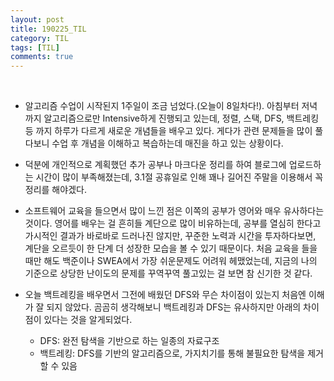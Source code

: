```yaml
---
layout: post
title: 190225_TIL
category: TIL
tags: [TIL]
comments: true
---
```




<br>

- 알고리즘 수업이 시작된지 1주일이 조금 넘었다.(오늘이 8일차다!). 아침부터 저녁까지 알고리즘으로만 Intensive하게 진행되고 있는데, 정렬, 스택, DFS, 백트레킹 등 까지 하루가 다르게 새로운 개념들을 배우고 있다. 게다가 관련 문제들을 많이 풀다보니 수업 후 개념을 이해하고 복습하는데 매진을 하고 있는 상황이다.

  

- 덕분에 개인적으로 계획했던 추가 공부나 마크다운 정리를 하여 블로그에 업로드하는 시간이 많이 부족해졌는데,  3.1절 공휴일로 인해 꽤나 길어진 주말을 이용해서 꼭 정리를 해야겠다.

  

- 소프트웨어 교육을 들으면서 많이 느낀 점은 이쪽의 공부가 영어와 매우 유사하다는 것이다.  영어를 배우는 걸 흔히들 계단으로 많이 비유하는데, 공부를 열심히 한다고 가시적인 결과가 바로바로 드러나진 않지만, 꾸준한 노력과 시간을 투자하다보면, 계단을 오르듯이 한 단계 더 성장한 모습을 볼 수 있기 때문이다. 처음 교육을 들을 때만 해도 백준이나 SWEA에서 가장 쉬운문제도 어려워 헤맸었는데,  지금의 나의 기준으로 상당한 난이도의 문제를 꾸역꾸역 풀고있는 걸 보면 참 신기한 것 같다.

  

- 오늘 백트레킹을 배우면서 그전에 배웠던 DFS와 무슨 차이점이 있는지 처음엔 이해가 잘 되지 않았다. 곰곰히 생각해보니 백트레킹과 DFS는 유사하지만 아래의 차이점이 있다는 것을 알게되었다.

  - DFS: 완전 탐색을 기반으로 하는 일종의 자료구조
  - 백트레킹: DFS를 기반의 알고리즘으로, 가지치기를 통해 불필요한 탐색을 제거할 수 있음

  

